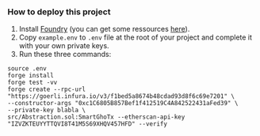 

### **How to deploy this project** 
1. Install [Foundry](https://github.com/foundry-rs/foundry) (you can get some ressources [here](https://book.getfoundry.sh/)).
2. Copy `example.env` to `.env` file at the root of your project and complete it with your own private keys.
3. Run these three commands:
```
source .env
forge install
forge test -vv
forge create --rpc-url "https://goerli.infura.io/v3/f1bed5a8674b48cdad93d8f6c69e7201" \   
--constructor-args "0xc1C6805B857Bef1f412519C4A842522431aFed39" \
--private-key blabla \
src/Abstraction.sol:SmartGhoTx --etherscan-api-key "IZVZKTEUYYTTQVI8T41M5S69XHQV457HFD" --verify
```


